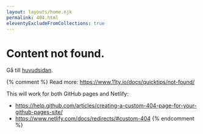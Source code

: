 ```yaml
---
layout: layouts/home.njk
permalink: 404.html
eleventyExcludeFromCollections: true
---
```

# Content not found.

Gå till <a href="{{ '/' | url }}">huvudsidan</a>.

{% comment %}
Read more: https://www.11ty.io/docs/quicktips/not-found/

This will work for both GitHub pages and Netlify:

* https://help.github.com/articles/creating-a-custom-404-page-for-your-github-pages-site/
* https://www.netlify.com/docs/redirects/#custom-404
{% endcomment %}
